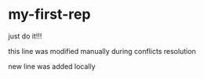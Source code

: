 # my-first-rep
just do it!!!

this line was modified manually during conflicts resolution

new line was added locally